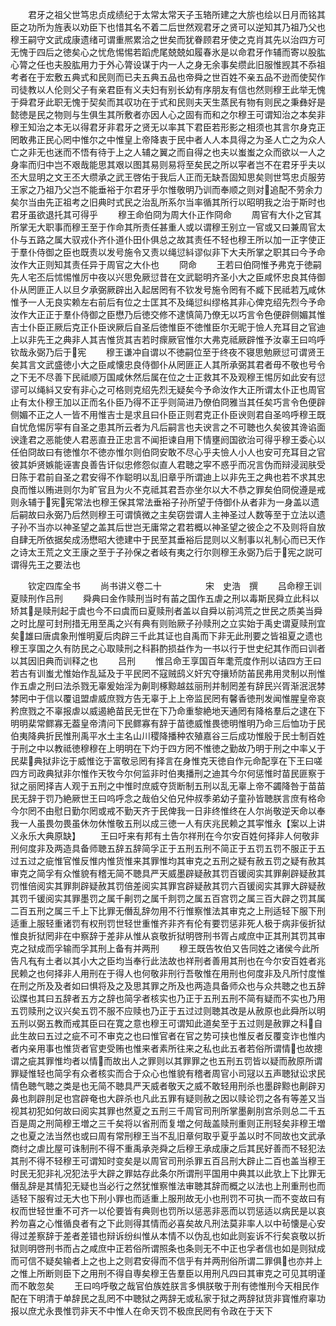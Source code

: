 <!-- { "loadSidebar": true } -->
　　君牙之祖父世笃忠贞成绩纪于太常太常天子玉辂所建之大旂也绘以日月而铭其臣之功所为旌表以劝臣下也惜其名不着二后世然观君牙之贤可以逆知其乃祖乃父也穆王嗣守文武成康遗绪可谓重熈累洽之世矣而犹眷顾君牙使之克肖其先以治四方可无愧于四后之徳矣心之忧危惕惕若蹈虎尾兢兢如履春氷是以命君牙作辅而寄以股肱心膂之任也夫股肱用力于外心膂设谋于内一人之身无余事矣缵此旧服惟觊其不忝祖考者在于宏敷五典式和民则而已夫五典五品也帝舜之世百姓不亲五品不逊而使契作司徒教以人伦则父子有亲君臣有义夫妇有别长幼有序朋友有信也然则穆王此举无愧于舜君牙此职无愧于契矣而其収功在于式和民则夫天生蒸民有物有则民之秉彝好是懿徳是民之物则与生俱生其所敷者亦因人心之固有而和之尔穆王可谓知治之本矣非穆王知治之本无以得君牙非君牙之贤无以率其下君臣若形影之相须也其言尔身克正罔敢弗正民心罔中惟尔之中惟皇上帝降衷于民中者人人本具得之为圣人亡之为众人亡之非无也迷而不悟有待于上之人辅之翼之而自得之也夫以蚩蚩之众而欲以一人之身率而归中岂不艰哉能思其艰以图其易则易将至矣民之所以寜者岂不在君牙乎夫以丕大显明之文王丕大缵承之武王啓佑于我后人正而无缺吾固知思矣则世笃忠贞服劳王家之乃祖乃父岂不能垂裕于尔君牙乎尔惟敬明乃训而奉顺之则对追配不劳余力矣尔当由先正祖考之旧典时式民之治乱所系尔当率循其所行以昭明我之治于斯时也君牙虽欲退托其可得乎
　　穆王命伯冏为周大仆正作冏命
　　周官有大仆之官其所掌无大职事而穆王至于作命其所责任甚重人或以谓穆王别立一官或又曰兼周官太仆与五路之属大驭戎仆齐仆道仆田仆俱总之故其责任不轻也穆王所以加一正字使正于羣仆侍御之臣也既责以发号施令又责以绳愆紏谬似非下大夫所掌之职其曰今予命汝作大正则知其责任异于周官之大仆也
　　冏命
　　王若曰伯冏惟予弗克于徳嗣先人宅丕后怵惕惟厉中夜以兴思免厥愆昔在文武聪明齐圣小大之臣咸怀忠良其侍御仆从罔匪正人以旦夕承弼厥辟出入起居罔有不钦发号施令罔有不臧下民祗若万咸休惟予一人无良实赖左右前后有位之士匡其不及绳愆纠缪格其非心俾克绍先烈今予命汝作大正正于羣仆侍御之臣懋乃后徳交修不逮慎简乃僚无以巧言令色便辟侧媚其惟吉士仆臣正厥后克正仆臣谀厥后自圣后徳惟臣不徳惟臣尔无昵于憸人充耳目之官迪上以非先王之典非人其吉惟货其吉若时瘝厥官惟尔大弗克祗厥辟惟予汝辜王曰呜呼钦哉永弼乃后于宪
　　穆王谦冲自谓以不徳嗣位至于终夜不寝思勉厥愆可谓贤王矣其言文武盛徳小大之臣咸懐忠良侍御仆从罔匪正人其所承弼其君者毋不敬也号令之下无不尽善下民祗顺万国咸休然后属在位之士正救其不及观穆王惕厉如此安有愆谬可以绳紏又安有非心之可格则克绍先烈无疑矣今予命汝作大正所谓太仆正也周官止有太仆穆王加以正而名仆臣乃得不正乎则简进乃僚伯冏雅当其任矣巧言令色便辟侧媚不正之人一皆不用惟吉士是求且曰仆臣正则君克正仆臣谀则君自圣呜呼穆王既自忧危惕厉寜有自圣之患其所云者为凡后嗣言也夫谀言之不可聴也久矣彼其谗谄面谀逢君之恶能使人君恶直丑正忠言不闻拒谏自用下情壅阏国欲治可得乎穆王委心以任伯冏故曰有徳惟尔不徳亦惟尔则伯冏安敢不尽心乎夫憸人小人也安可充耳目之官彼其妒贤嫉能诬害良善告讦似忠修怨似直人君聴之寜不惑乎而况言伪而辩浸润肤受日陈于君前自圣之君安得不作聪明以乱旧章乎所谓迪上以非先王之典也若不求其忠良而惟以贿进则尔为旷官且为火不克祗其君吾亦坐尔以大不恭之罪矣伯冏傥遵是戒则永辅于宪宪常法也穆王保其常法垂裕子孙所望于侍御仆从者非为一身盖以遗后嗣故曰永弼乃后然则穆王可谓慎微之主矣窃尝谓人主神圣过人数等至于立法以遗子孙不当亦以神圣望之盖其后世岂无庸常之君若概以神圣望之彼企之不及则将自放自肆无所依据矣成汤懋昭大徳建中于民至其垂裕后昆则以义制事以礼制心而已天作之诗太王荒之文王康之至于子孙保之者岐有夷之行尔则穆王永弼乃后于宪之説可谓得先王之要法也





　　钦定四库全书
　　尚书讲义卷二十　　　　　宋　史浩　撰
　　吕命穆王训夏赎刑作吕刑
　　舜典曰金作赎刑当时有苖之国作五虐之刑以毒斯民舜立此科以矫其是赎刑起于虞也今不曰虞而曰夏赎刑者盖以自舜以前鸿荒之世民之质美当舜之时比屋可封刑措无用至禹之兴有典有则贻厥子孙赎刑之立实始于禹史谓夏赎刑宜矣雄曰唐虞象刑惟明夏后肉辟三千此其证也自禹而下非无此刑要之皆祖夏之遗也穆王享国之久有防民之心取赎刑之科斟酌损益作为一书以行于世史纪其作而曰训者以其因旧典而训释之也
　　吕刑
　　惟吕命王享国百年耄荒度作刑以诘四方王曰若古有训蚩尤惟始作乱延及于平民罔不寇贼鸱义奸宄夺攘矫防苖民弗用灵制以刑惟作五虐之刑曰法杀戮无辜爰始淫为劓刵椓黥越兹丽刑并制罔差有辞民兴胥渐泯泯棼棼罔中于信以覆诅盟虐威庶戮方告无辜于上上帝监民罔有馨香徳刑发闻惟腥皇帝哀矜庶戮之不辜报虐以威遏絶苗民无世在下乃命重黎絶地天通罔有降格羣后之逮在下明明棐常鳏寡无葢皇帝清问下民鳏寡有辞于苗徳威惟畏徳明惟明乃命三后恤功于民伯夷降典折民惟刑禹平水土主名山川稷降播种农殖嘉谷三后成功惟殷于民士制百姓于刑之中以教祗徳穆穆在上明明在下灼于四方罔不惟徳之勤故乃明于刑之中率乂于民棐典狱非讫于威惟讫于富敬忌罔有择言在身惟克天徳自作元命配享在下王曰嗟四方司政典狱非尔惟作天牧今尔何监非时伯夷播刑之迪其今尔何惩惟时苗民匪察于狱之丽罔择吉人观于五刑之中惟时庶威夺货断制五刑以乱无辜上帝不蠲降咎于苗苗民无辞于罚乃絶厥世王曰呜呼念之哉伯父伯兄仲叔季弟幼子童孙皆聴朕言庶有格命今尔罔不由慰日勤尔罔或戒不勤天齐于民俾我一日非终惟终在人尔尚敬逆天命以奉我一人虽畏勿畏虽休勿休惟敬五刑以成三徳一人有庆兆民赖之其寜惟永【案以上讲义永乐大典原缺】
　　王曰吁来有邦有土告尔祥刑在今尔安百姓何择非人何敬非刑何度非及两造具备师聴五辞五辞简孚正于五刑五刑不简正于五罚五罚不服正于五过五过之疵惟官惟反惟内惟货惟来其罪惟均其审克之五刑之疑有赦五罚之疑有赦其审克之简孚有众惟貌有稽无简不聴具严天威墨辟疑赦其罚百锾阅实其罪劓辟疑赦其罚惟倍阅实其罪剕辟疑赦其罚倍差阅实其罪宫辟疑赦其罚六百锾阅实其罪大辟疑赦其罚千锾阅实其罪墨罚之属千劓罚之属千剕罚之属五百宫罚之属三百大辟之罚其属二百五刑之属三千上下比罪无僭乱辞勿用不行惟察惟法其审克之上刑适轻下服下刑适重上服轻重诸罚有权刑罚世轻世重惟齐非齐有伦有要罚惩非死人极于病非佞折狱惟良折狱罔非在中察辞于差非从惟从哀敬折狱明啓刑书胥占咸庶中正其刑其罚其审克之狱成而孚输而孚其刑上备有并两刑
　　穆王既告牧伯又告同姓之诸侯今此所告凡有有土者以其小大之臣均当奉行此法故也祥刑者善用其刑也在今尔安百姓者兆民赖之也何择非人用刑在于得人也何敬非刑行吾敬惟在用刑也何度非及凡所忖度惟在刑之所及及者如曰惧将及之及思其罪之所及也两造具备师众也与众共聴之也五辞讼牒也其曰五辞者五方之辞也简孚者核实也乃正于五刑五刑不简有疑而不实也乃用五罚赎刑之议兴矣五罚不服不应赎也乃正于五过过则聴其改是从赦原也此舜所以明五刑以弼五教而戒其臣曰在寛之意也穆王可谓知此道矣至于五过则是赦罪之科自此生故曰五过之疵不可不审克之也曰惟官者在官之势可挟也惟反者反覆变诈也惟内者内亲用事也惟货者官吏受贿也惟来者素所往来之私也此五者若俗所谓情也故摠谓之疵其罪惟均者以情而故出人之罪则以其罪罪之也五刑五罚皆以疑而赦原所谓罪疑惟轻也简孚有众者核实而合于众心也惟貌有稽者周官小司冦以五声聴狱讼求民情色聴气聴之类是也无简不聴具严天威者敬天之威不敢轻用刑杀也墨辟黥也劓辟刃鼻也剕辟刖足也宫辟奄也大辟杀也凡此五罪有疑则赦之因以赎论罚之各有等差又当视其初犯如何故曰阅实其罪也然夏之五刑三千周官司刑所掌墨劓刖宫杀则总二千五百是周之刑简穆王増之三千矣将以省刑而复増之何哉盖赎刑重则正刑轻矣非穆王増之也夏之法当然也或曰周有常刑穆王当不乱旧章何取乎夏乎盖以时不同故也文武承商纣之虐比屋可诛制刑不得不重禹承尧舜之后穆王承成康之后其民好善而不轻犯法其刑不得不轻穆王可谓知时变矣是以周官司刑杀罪五百吕刑大辟止二百也盖当穆王时民无犯非礼况犯法乎大辟之罪姑存此条尔所谓刑平国用中典其以此欤上下比罪无僭乱辞是其情犯无疑也当必行之然犹惟察惟法审聴其辞而概之以法也上刑重刑也而适轻下服宥过无大也下刑小罪也而适重上服刑故无小也刑罚不可执一而不变故曰有权而世轻世重不可齐一以伦要皆有典则也罚所以惩恶非恶而以罚惩适以病民是以哀矜勿喜之心惟循良者有之下此则得其情而必喜矣故凡刑法莫非率人以中茍懐是心安得过差察辞于差者差错也辩诉纷纠惟从本情不以伪乱也如此则妄诉不行矣哀敬以折狱则明啓刑书而占之咸庶中正若俗所谓照条也条则无不中正也孚者信也如是则狱成而可信不疑矣输者上之也上之则君安得而不信乎有并两刑俗所谓二罪俱也亦并上之惟上所断则臣下之用刑不得自専矣穆王告羣臣以用刑凡四曰其审克之可见其明谨而不敢忽矣
　　王曰呜呼敬之哉官伯族姓朕言多惧朕敬于刑有徳惟刑今天相民作配在下明清于单辞民之乱罔不中聴狱之两辞无或私家于狱之两辞狱货非寳惟府辜功报以庶尤永畏惟罚非天不中惟人在命天罚不极庶民罔有令政在于天下
